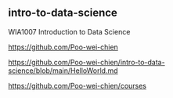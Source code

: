 ## intro-to-data-science 

WIA1007 Introduction to Data Science

https://github.com/Poo-wei-chien

https://github.com/Poo-wei-chien/intro-to-data-science/blob/main/HelloWorld.md

https://github.com/Poo-wei-chien/courses
